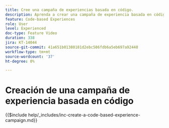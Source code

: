 ```yaml
---
title: Cree una campaña de experiencias basada en código.
description: Aprenda a crear una campaña de experiencia basada en código para escalar la personalización con compatibilidad con métodos de implementación del lado del servidor, basados en API o en SDK para integrarse sin problemas con entornos de desarrollo.
feature: Code-based Experiences
role: User
level: Experienced
doc-type: Feature Video
duration: 338
jira: KT-14044
source-git-commit: 41a651b01380181d2ebc586fdb6a5eb697a92448
workflow-type: tm+mt
source-wordcount: '37'
ht-degree: 0%

---
```



# Creación de una campaña de experiencia basada en código

{{$include help/_includes/inc-create-a-code-based-experience-campaign.md}}
